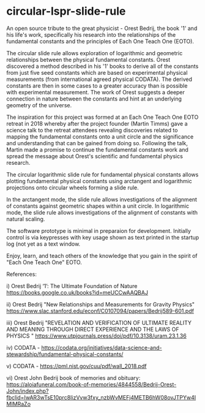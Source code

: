 # circular-lspr-slide-rule
An open source tribute to the great physicist - Orest Bedrij, the book '1' and his life's work, specifically his research into the relationships of the fundamental constants 
and the principles of Each One Teach One (EOTO).

The circular slide rule allows exploration of logarithmic and geometric relationships between the physical fundamental constants. Orest discovered a method described in his '1' books to derive all of the constants from just five seed constants which are based on experimental physical measurements (from international agreed physical CODATA). The derived constants are then in some cases to a greater accuracy than is possible with experimental measurement. The work of Orest suggests a deeper connection in nature between the constants and hint at an underlying geometry of the universe. 

The inspiration for this project was formed at an Each One Teach One EOTO retreat in 2018 whereby after the project founder (Martin Timms) gave a science talk to the retreat attendees revealing discoveries related to mapping the fundamental constants onto a unit circle and the significance and understanding that can be gained from doing so. Following the talk, Martin made a promise to continue the fundamental constants work and spread the message about Orest's scientific and fundamental physics research.


The circular logarithmic slide rule for fundamental physical constants allows plotting fundamental physical constants using arctangent and logarithmic projections onto circular wheels forming a slide rule.

In the arctangent mode, the slide rule allows investigations of the alignment of constants against geometric shapes within a unit circle.
In logarithmic mode, the slide rule allows investigations of the alignment of constants with natural scaling.


The software prototype is minimal in preparaion for development. Initially control is via keypresses with key usage shown as text printed in the startup log (not yet as a text window.

Enjoy, learn, and teach others of the knowledge that you gain in the spirit of "Each One Teach One" EOTO.


References:

i) Orest Bedrij ‘1’: The Ultimate Foundation of Nature https://books.google.co.uk/books?id=meUCCwAAQBAJ

ii) Orest Bedrij "New Relationships and Measurements for Gravity Physics" https://www.slac.stanford.edu/econf/C0107094/papers/Bedrij589-601.pdf

iii) Orest Bedrij "REVELATION AND VERIFICATION OF ULTIMATE REALITY AND MEANING THROUGH DIRECT EXPERIENCE AND THE LAWS OF PHYSICS " https://www.utpjournals.press/doi/pdf/10.3138/uram.23.1.36

iv) CODATA - https://codata.org/initiatives/data-science-and-stewardship/fundamental-physical-constants/

v) CODATA - https://pml.nist.gov/cuu/pdf/wall_2018.pdf

vi) Orest John Bedrij book of memories and obituary: https://aloiafuneral.com/book-of-memories/4844558/Bedrij-Orest-John/index.php?fbclid=IwAR3wTsE10prc8IizVvw3fxy_nzbWvMEFj4METB6hW08ovJTPYw4IMIMRaZo
